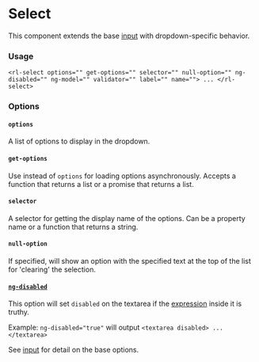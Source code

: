 # Select
This component extends the base [input](../input/input.md) with dropdown-specific behavior.

### Usage
```
<rl-select options="" get-options="" selector="" null-option="" ng-disabled="" ng-model="" validator="" label="" name=""> ... </rl-select>
```
### Options

#### `options`

A list of options to display in the dropdown.

#### `get-options`

Use instead of `options` for loading options asynchronously. Accepts a function that returns a list or a promise that returns a list.

#### `selector`

A selector for getting the display name of the options. Can be a property name or a function that returns a string.

#### `null-option`

If specified, will show an option with the specified text at the top of the list for 'clearing' the selection.

#### [`ng-disabled`](https://docs.angularjs.org/api/ng/directive/ngDisabled)

This option will set `disabled` on the textarea if the [expression](https://docs.angularjs.org/guide/expression) inside it is truthy.

Example: `ng-disabled="true"` will output `<textarea disabled> ... </textarea>`

See [input](../input/input.md) for detail on the base options.
